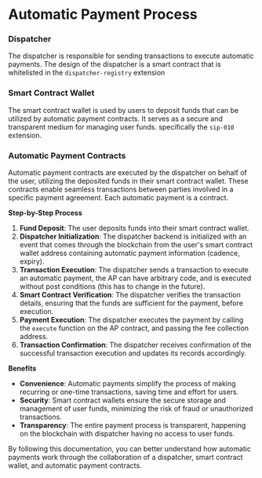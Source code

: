 # Automatic Payment Process

### Dispatcher

The dispatcher is responsible for sending transactions to execute automatic payments.
The design of the dispatcher is a smart contract that is whitelisted in the `dispatcher-registry` extension

### Smart Contract Wallet

The smart contract wallet is used by users to deposit funds that can be utilized by automatic payment contracts. It serves as a secure and transparent medium for managing user funds. specifically the `sip-010` extension.

### Automatic Payment Contracts

Automatic payment contracts are executed by the dispatcher on behalf of the user, utilizing the deposited funds in their smart contract wallet. These contracts enable seamless transactions between parties involved in a specific payment agreement.
Each automatic payment is a contract.

**Step-by-Step Process**

1. **Fund Deposit**: The user deposits funds into their smart contract wallet.
2. **Dispatcher Initialization**: The dispatcher backend is initialized with an event that comes through the blockchain from the user's smart contract wallet address containing automatic payment information (cadence, expiry).
3. **Transaction Execution**: The dispatcher sends a transaction to execute an automatic payment, the AP can have arbitrary code, and is executed without post conditions (this has to change in the future).
4. **Smart Contract Verification**: The dispatcher verifies the transaction details, ensuring that the funds are sufficient for the payment, before execution.
5. **Payment Execution**: The dispatcher executes the payment by calling the `execute` function on the AP contract, and passing the fee collection address.
6. **Transaction Confirmation**: The dispatcher receives confirmation of the successful transaction execution and updates its records accordingly.

**Benefits**

- **Convenience**: Automatic payments simplify the process of making recurring or one-time transactions, saving time and effort for users.
- **Security**: Smart contract wallets ensure the secure storage and management of user funds, minimizing the risk of fraud or unauthorized transactions.
- **Transparency**: The entire payment process is transparent, happening on the blockchain with dispatcher having no access to user funds.

By following this documentation, you can better understand how automatic payments work through the collaboration of a dispatcher, smart contract wallet, and automatic payment contracts.
